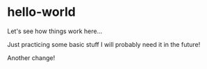 # hello-world

Let's see how things work here...

Just practicing some basic stuff
I will probably need it in the future!

Another change!
